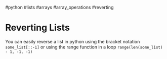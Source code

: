 #python #lists #arrays #array_operations #reverting

# Reverting Lists
You can easily reverse a list in python using the bracket notation `some_list[::-1]` or using the range function in a loop `range(len(some_list) - 1, -1, -1)`
